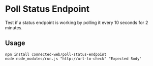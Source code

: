 # Poll Status Endpoint
Test if a status endpoint is working by polling it every 10 seconds for 2 minutes.

## Usage

```
npm install connected-web/poll-status-endpoint
node node_modules/run.js "http://url-to-check" "Expected Body"
```
